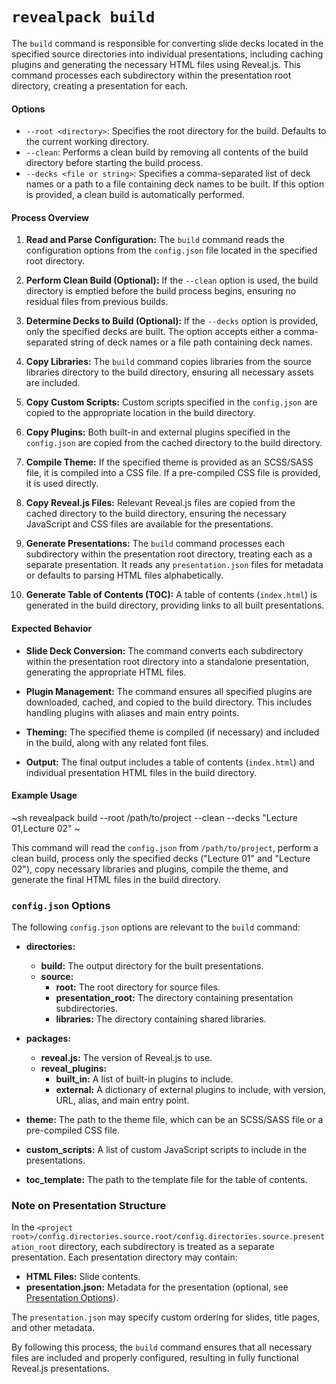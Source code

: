 # `revealpack build`

The `build` command is responsible for converting slide decks located in the specified source directories into individual presentations, including caching plugins and generating the necessary HTML files using Reveal.js. This command processes each subdirectory within the presentation root directory, creating a presentation for each.

#### Options

- `--root <directory>`: Specifies the root directory for the build. Defaults to the current working directory.
- `--clean`: Performs a clean build by removing all contents of the build directory before starting the build process.
- `--decks <file or string>`: Specifies a comma-separated list of deck names or a path to a file containing deck names to be built. If this option is provided, a clean build is automatically performed.

#### Process Overview

1. **Read and Parse Configuration:**
   The `build` command reads the configuration options from the `config.json` file located in the specified root directory.

2. **Perform Clean Build (Optional):**
   If the `--clean` option is used, the build directory is emptied before the build process begins, ensuring no residual files from previous builds.

3. **Determine Decks to Build (Optional):**
   If the `--decks` option is provided, only the specified decks are built. The option accepts either a comma-separated string of deck names or a file path containing deck names.

4. **Copy Libraries:**
   The `build` command copies libraries from the source libraries directory to the build directory, ensuring all necessary assets are included.

5. **Copy Custom Scripts:**
   Custom scripts specified in the `config.json` are copied to the appropriate location in the build directory.

6. **Copy Plugins:**
   Both built-in and external plugins specified in the `config.json` are copied from the cached directory to the build directory.

7. **Compile Theme:**
   If the specified theme is provided as an SCSS/SASS file, it is compiled into a CSS file. If a pre-compiled CSS file is provided, it is used directly.

8. **Copy Reveal.js Files:**
   Relevant Reveal.js files are copied from the cached directory to the build directory, ensuring the necessary JavaScript and CSS files are available for the presentations.

9. **Generate Presentations:**
   The `build` command processes each subdirectory within the presentation root directory, treating each as a separate presentation. It reads any `presentation.json` files for metadata or defaults to parsing HTML files alphabetically.

10. **Generate Table of Contents (TOC):**
    A table of contents (`index.html`) is generated in the build directory, providing links to all built presentations.

#### Expected Behavior

- **Slide Deck Conversion:**
  The command converts each subdirectory within the presentation root directory into a standalone presentation, generating the appropriate HTML files.

- **Plugin Management:**
  The command ensures all specified plugins are downloaded, cached, and copied to the build directory. This includes handling plugins with aliases and main entry points.

- **Theming:**
  The specified theme is compiled (if necessary) and included in the build, along with any related font files.

- **Output:**
  The final output includes a table of contents (`index.html`) and individual presentation HTML files in the build directory.

#### Example Usage

~sh
revealpack build --root /path/to/project --clean --decks "Lecture 01,Lecture 02"
~

This command will read the `config.json` from `/path/to/project`, perform a clean build, process only the specified decks ("Lecture 01" and "Lecture 02"), copy necessary libraries and plugins, compile the theme, and generate the final HTML files in the build directory.

### `config.json` Options

The following `config.json` options are relevant to the `build` command:

- **directories:**
  - **build:** The output directory for the built presentations.
  - **source:**
    - **root:** The root directory for source files.
    - **presentation_root:** The directory containing presentation subdirectories.
    - **libraries:** The directory containing shared libraries.

- **packages:**
  - **reveal.js:** The version of Reveal.js to use.
  - **reveal_plugins:**
    - **built_in:** A list of built-in plugins to include.
    - **external:** A dictionary of external plugins to include, with version, URL, alias, and main entry point.

- **theme:** The path to the theme file, which can be an SCSS/SASS file or a pre-compiled CSS file.

- **custom_scripts:** A list of custom JavaScript scripts to include in the presentations.

- **toc_template:** The path to the template file for the table of contents.

### Note on Presentation Structure

In the `<project root>/config.directories.source.root/config.directories.source.presentation_root` directory, each subdirectory is treated as a separate presentation. Each presentation directory may contain:

- **HTML Files:** Slide contents.
- **presentation.json:** Metadata for the presentation (optional, see [Presentation Options](presentation.md)).

The `presentation.json` may specify custom ordering for slides, title pages, and other metadata.

By following this process, the `build` command ensures that all necessary files are included and properly configured, resulting in fully functional Reveal.js presentations.